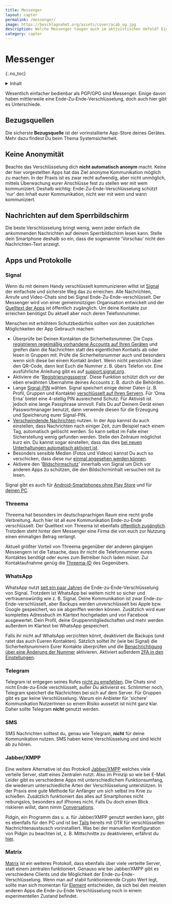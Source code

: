```yaml
---
title: Messenger
layout: capter
permalink: /messenger/
image: https://beschlagnahmt.org/assets/cover/acab_og.jpg
description: Welche Messenger taugen auch im aktivistischen Umfeld? Ein Übersicht über die gängigen Alternativen und zusätzlichen Tipps zur Verbesserung deiner Sicherheit.
category: capter
---
```

# Messenger
{:.no_toc}

<details markdown="block">
  <summary>
    Inhalt
  </summary>
* TOC
{:toc}
</details>

Wesentlich einfacher bedienbar als PGP/GPG sind Messenger. 
Einige davon haben mittlerweile eine Ende-Zu-Ende-Verschlüsselung, doch auch hier gibt es Unterschiede.

## Bezugsquellen
Die sicherste __Bezugsquelle__ ist der vorinstallierte App-Store deines Gerätes. 
Mehr dazu findest Du beim Thema Systemsicherheit.

## Keine Anonymität
Beachte das Verschlüsselung dich __nicht automatisch anonym__ macht.
Keine der hier vorgestellten Apps hat das Ziel anonyme Kommunikation möglich zu machen.
In der Praxis ist es zwar recht aufwendig, aber nicht unmöglich, mittels Überwachung eurer Anschlüsse fest zu stellen wer mit wem kommuniziert.
Deshalb wichtig: Ende-Zu-Ende-Verschlüsselung schützt 'nur' den Inhalt eurer Kommunikation, nicht wer mit wem und wann kommuniziert.

## Nachrichten auf dem Sperrbildschirm
Die beste Verschlüsselung bringt wenig, wenn jeder einfach die ankommenden Nachrichten auf deinem Sperrbildschirm lesen kann.
Stelle dein Smartphone deshalb so ein, dass die sogenannte 'Vorschau' nicht den Nachrichten-Text anzeigt.

## Apps und Protokolle

### Signal
Wenn du mit deinem Handy verschlüsselt kommunizieren willst ist [Signal](https://www.signal.org) der einfachste und sicherste Weg das zu erreichen.
Alle Nachrichten, Anrufe und Video-Chats sind bei Signal Ende-Zu-Ende-verschlüsselt.
Der Messenger wird von einer gemeinnützigen Organisation entwickelt und der [Quelltext der Apps](https://github.com/signalapp) ist öffentlich zugänglich.
Um deine Kontakte zur erreichen benötigst Du aktuell aber noch deren Telefonnummer.

Menschen mit erhöhtem Schutzbedürfnis sollten von den zusätzlichen Möglichkeiten der App Gebrauch machen:
  - Überprüfe bei Deinen Kontakten die Sicherheitsnummer. Die Cops [registrieren regelmäßig vorhandene Accounts auf Ihren Geräten](https://www.vice.com/de/article/435gbd/telegram-ueberwachung-bka-chat-app-verschluesslung) und greifen dann die Nachrichten statt des eigentlichen Kontakts ab oder lesen in Gruppen mit. Prüfe die Sicherheitsnummer auch und besonders wenn sich diese bei einem Kontakt ändert. Wenn nicht persönlich über den QR-Code, dann lest Euch die Nummer z. B. übers Telefon vor. Eine ausführliche Anleitung gibt es auf [support.signal.org](https://support.signal.org/hc/de/articles/360007060632-Was-ist-eine-Sicherheitsnummer-und-weshalb-sehe-ich-dass-sie-sich-ge%C3%A4ndert-hat-).
  - Aktiviere die '[Registrierungssperre](https://support.signal.org/hc/de/articles/360007059792-Signal-PINs)'. Diese Funktion schützt dich vor der eben erwähnten Übernahme deines Accounts z. B. durch die Behörden.
  - Lange [Signal-PIN](https://support.signal.org/hc/de/articles/360007059792-Signal-PINs) wählen. Signal speichert einige deiner Daten (z. B. Profil, Gruppen und Kontakte) [verschlüsselt auf Ihren Servern](https://signal.org/blog/secure-value-recovery/). Für 'Oma Erna' bietet eine 4-stellig PIN ausreichend Schutz. Für Aktivisti ist jedoch eine lange Passphrase sinnvoll. Falls Du auf Deinem Gerät einen Passwortmanager benutzt, dann verwende diesen für die Erzeugung und Speicherung eurer Signal-PIN.
  - [Verschwindende Nachrichten](https://support.signal.org/hc/de/articles/360007320771-Verschwindende-Nachrichten-festlegen-und-verwalten) nutzen. In der App kannst du auch einstellen, dass Nachrichten nach einiger Zeit, zum Beispiel nach einem Tag, automatisch gelöscht werden. So kann selbst im Falle einer Sicherstellung wenig gefunden werden. Stelle den Zeitraum möglichst kurz ein. Du kannst sogar einstellen, dass das dies [bei neuen Unterhaltungen automatisch aktiviert ist](https://signal.org/blog/disappearing-by-default/).
  - Besonders sensible Medien (Fotos und Videos) kannst Du auch so verschicken, dass diese nur [einmal angesehen werden können](https://support.signal.org/hc/de/articles/360038443071-Einmalig-anzeigbare-Medien).
  - Aktivere den '[Bildschirmschutz](https://support.signal.org/hc/de/articles/360043469312-Bildschirmschutz)' innerhalb von Signal um Dich vor anderen Apps zu schützen, die den Bildschirminhalt versuchen mit zu lesen.

Signal gibt es auch für [Android-Smartphones ohne Play Store](https://signal.org/android/apk/) und für [deinen PC](https://signal.org/de/download/).

### Threema
Threema hat besonders im deutschsprachigen Raum eine recht große Verbreitung.
Auch hier ist all eure Kommunikation Ende-zu-Ende verschlüsselt.
Der Quelltext von Threema ist ebenfalls [öffentlich zugänglich](https://github.com/threema-ch).
Trotzdem steht hinter dem Messenger eine Firma die von euch zur Nutzung einen einmaligen Betrag verlangt.

Aktuell größter Vorteil von Threema gegenüber der anderen gängigen Messengern ist die Tatsache, dass ihr nicht die Telefonnummer eures Kontaktes benötigt oder eures zum Betreiber hoch laden müsst.
Zur Kontaktaufnahme genüg die [Threema-ID](https://threema.ch/de/faq/threema_id) des Gegenübers.

### WhatsApp
WhatsApp nutzt [seit ein paar Jahren](https://signal.org/blog/whatsapp-complete/) die Ende-zu-Ende-Verschlüsselung von Signal.
Trotzdem ist WhatsApp bei weitem nicht so sicher und vertrauenswürdig wie z. B. Signal.
Deine Kommunikation ist zwar Ende-zu-Ende-verschlüsselt, aber Backups werden unverschlüsselt bei Apple bzw. Google gespeichert, wo sie abgeriffen werden können. 
Zusätzlich wird euer komplettes Adressbuch im Klartext hochgeladen und von Facebook ausgewertet. Dein Profil, deine Gruppenmitgliedschaften und mehr werden außerdem im Klartext bei WhatsApp gespeichert.

Falls ihr nicht auf WhatsApp verzichten könnt, deaktiviert die Backups (und ratet das auch Eueren Kontakten). 
Sätzlich solltet ihr (wie bei Signal) die Sicherheitsnummern Eurer Kontakte überprüfen und die [Benachrichtigung über eine Änderung der Nummer](https://faq.whatsapp.com/general/security-and-privacy/security-code-change-notification/?lang=de) aktivieren.
Aktiviert außerdem [2FA in den Einstellungen](https://faq.whatsapp.com/general/security-and-privacy/account-security-tips/?lang=de).

### Telegram
Telegram ist entgegen seines Rufes [nicht zu empfehlen](https://gizmodo.com/why-you-should-stop-using-telegram-right-now-1782557415).
Die Chats sind nicht Ende-zu-Ende verschlüsselt, außer Du aktivierst es. Schlimmer noch, Telegram speichert die Nachrichten bei sich auf dem Server.
Für Gruppen gibt es gar keine Verschlüsselung. Warum ein Anbieter für 'sichere' Kommunikation NutzerInnen so einem Risiko aussetzt ist nicht ganz klar.
Daher sollte Telegram __nicht__ genutzt werden.

### SMS
SMS Nachrichten solltest du, genau wie Telegram, __nicht__ für deine Kommunikation nutzen. SMS haben keine Verschlüsselung und sind leicht ab zu hören.

### Jabber/XMPP
Eine weitere Alternative ist das Protokoll [Jabber/XMPP](https://xmpp.org/software/clients.html) welches viele verteile Server, statt eines Zentralen nutzt.
Also im Prinzip so wie bei E-Mail. Leider gibt es verschiedene Apps mit unterschiedlichem Funktionsumfang, die wiederum unterschiedliche Arten der Verschlüsselung unterstützen.
In der Praxis eine gute Methode für Anfänger um sich selbst ins Knie zu schießen.
Zusätzlich funktioniert das alles auf Smartphones nicht reibungslos, besonders auf iPhones nicht.
Falls Du doch einen Blick riskieren willst, dann nimm [Conversations](https://conversations.im/).

Pidgin, ein Programm das u. a. für Jabber/XMPP genutzt werden kann, gibt es ebenfalls für den PC und ist bei [Tails](https://github.com/beschlagnahmt-org/beschlagnahmt/blob/master/_posts/2000-01-01-190-anonym-im-netz.md#tails) bereits mit OTR für verschlüsselten Nachrichtenaustausch vorinstalliert.
Was bei der manuellen Konfiguration von Pidgin zu beachten ist, z. B. Mittschnitte zu deaktivieren, erfährst du [hier](https://wiki.systemli.org/howto/jabber).

### Matrix
[Matrix](https://matrix.org/) ist ein weiteres Protokoll, dass ebenfalls über viele verteilte Server, statt einem zentralen funktioniert.
Genauso wie bei Jabber/XMPP gibt es verschiedene Clients und die Möglichkeit der Ende-zu-Ende-Verschlüsselung.
Wenn man auf stabil funktionierende Crypto Wert legt, sollte man sich momentan für [Element](https://element.io/) entscheiden, da sich bei den meisten anderen Apps die Ende-zu-Ende Verschlüsselung noch in einem experimentellen Zustand befindet.
